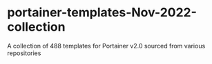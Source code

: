 # portainer-templates-Nov-2022-collection
A collection of 488 templates for Portainer v2.0 sourced from various repositories
